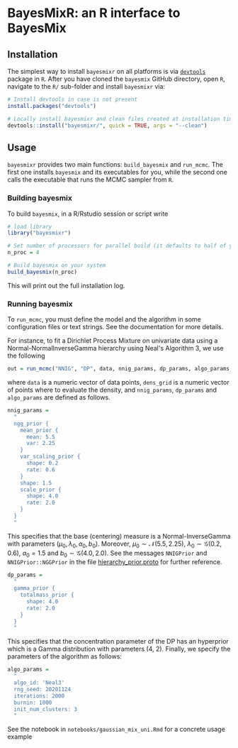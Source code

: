 # BayesMixR: an R interface to BayesMix

## Installation

The simplest way to install `bayesmixr` on all platforms is via [`devtools`](https://cran.r-project.org/web/packages/devtools/index.html) package in `R`. After you have cloned the `bayesmix` GitHub directory, open `R`, navigate to the `R/` sub-folder and install `bayesmixr` via:

```r
# Install devtools in case is not present
install.packages("devtools")

# Locally install bayesmixr and clean files created at installation time
devtools::install("bayesmixr/", quick = TRUE, args = "--clean")
```

## Usage

`bayesmixr` provides two main functions: `build_bayesmix` and `run_mcmc`. The first one installs `bayesmix` and its executables for you, while the second one calls the executable that runs the MCMC sampler from `R`.

### Building bayesmix

To build `bayesmix`, in a R/Rstudio session or script write

```r
# load library
library("bayesmixr")

# Set number of processors for parallel build (it defaults to half of your cores)
n_proc = 4

# Build bayesmix on your system
build_bayesmix(n_proc)
```

This will print out the full installation log.

### Running bayesmix

To `run_mcmc`, you must define the model and the algorithm in some configuration files or text strings. See the documentation for more details.

For instance, to fit a Dirichlet Process Mixture on univariate data using a Normal-NormalInverseGamma hierarchy using Neal's Algorithm 3, we use the following

```r
out = run_mcmc("NNIG", "DP", data, nnig_params, dp_params, algo_params, dens_grid)
```

where `data` is a numeric vector of data points, `dens_grid` is a numeric vector of points where to evaluate the density, and `nnig_params`, `dp_params` and `algo_params` are defined as follows.

```r
nnig_params =
  "
  ngg_prior {
    mean_prior {
      mean: 5.5
      var: 2.25
    }
    var_scaling_prior {
      shape: 0.2
      rate: 0.6
    }
    shape: 1.5
    scale_prior {
      shape: 4.0
      rate: 2.0
    }
  }
  "
```

This specifies that the base (centering) measure is a Normal-InverseGamma with parameters $(\mu_0, \lambda_0, a_0, b_0)$. Moreover, $\mu_0 \sim \mathcal{N}(5.5, 2.25)$, $\lambda_0 \sim \mathcal{G}(0.2, 0.6)$, $a_0 = 1.5$ and $b_0 \sim \mathcal{G}(4.0, 2.0)$. See the messages `NNIGPrior` and `NNIGPrior::NGGPrior` in the file [hierarchy_prior.proto](https://github.com/bayesmix-dev/bayesmix/blob/master/src/proto/hierarchy_prior.proto) for further reference.

```r
dp_params =
  "
  gamma_prior {
    totalmass_prior {
      shape: 4.0
      rate: 2.0
    }
  }
  "
```

This specifies that the concentration parameter of the DP has an hyperprior which is a Gamma distribution with parameters (4, 2). Finally, we specify the parameters of the algorithm as follows:

```r
algo_params =
  "
  algo_id: 'Neal3'
  rng_seed: 20201124
  iterations: 2000
  burnin: 1000
  init_num_clusters: 3
  "
```

See the notebook in `notebooks/gaussian_mix_uni.Rmd` for a concrete usage example
